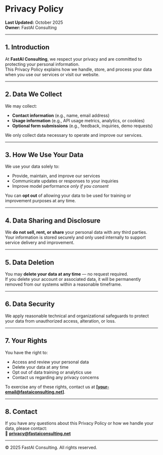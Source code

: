 # Privacy Policy

**Last Updated:** October 2025  
**Owner:** FastAI Consulting  

---

## 1. Introduction
At **FastAI Consulting**, we respect your privacy and are committed to protecting your personal information.  
This Privacy Policy explains how we handle, store, and process your data when you use our services or visit our website.

---

## 2. Data We Collect
We may collect:
- **Contact information** (e.g., name, email address)
- **Usage information** (e.g., API usage metrics, analytics, or cookies)
- **Optional form submissions** (e.g., feedback, inquiries, demo requests)

We only collect data necessary to operate and improve our services.

---

## 3. How We Use Your Data
We use your data solely to:
- Provide, maintain, and improve our services  
- Communicate updates or responses to your inquiries  
- Improve model performance *only if you consent*  

You can **opt out** of allowing your data to be used for training or improvement purposes at any time.

---

## 4. Data Sharing and Disclosure
We **do not sell, rent, or share** your personal data with any third parties.  
Your information is stored securely and only used internally to support service delivery and improvement.

---

## 5. Data Deletion
You may **delete your data at any time** — no request required.  
If you delete your account or associated data, it will be permanently removed from our systems within a reasonable timeframe.

---

## 6. Data Security
We apply reasonable technical and organizational safeguards to protect your data from unauthorized access, alteration, or loss.

---

## 7. Your Rights
You have the right to:
- Access and review your personal data  
- Delete your data at any time  
- Opt out of data training or analytics use  
- Contact us regarding any privacy concerns  

To exercise any of these rights, contact us at **[your-email@fastaiconsulting.net]**.

---

## 8. Contact
If you have any questions about this Privacy Policy or how we handle your data, please contact:  
📧 **privacy@fastaiconsulting.net**

---

© 2025 FastAI Consulting. All rights reserved.